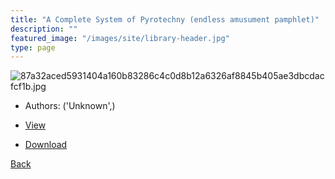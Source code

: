 ```yaml
---
title: "A Complete System of Pyrotechny (endless amusument pamphlet)"
description: ""
featured_image: "/images/site/library-header.jpg"
type: page
---
```


![87a32aced5931404a160b83286c4c0d8b12a6326af8845b405ae3dbcdacfcf1b.jpg](https://drive.google.com/uc?export=view&id=1qAhHgIypP3E6GPAfIHf6l4z49FkX2uRR)
* Authors: ('Unknown',)
* [View](https://drive.google.com/uc?export=view&id=1HYseMSH3GwFdsEb1j5CXtuAksknw9lBI)

* [Download](https://drive.google.com/uc?export=download&id=1HYseMSH3GwFdsEb1j5CXtuAksknw9lBI)

[Back](http://localhost:1313/library/ebooks/
)